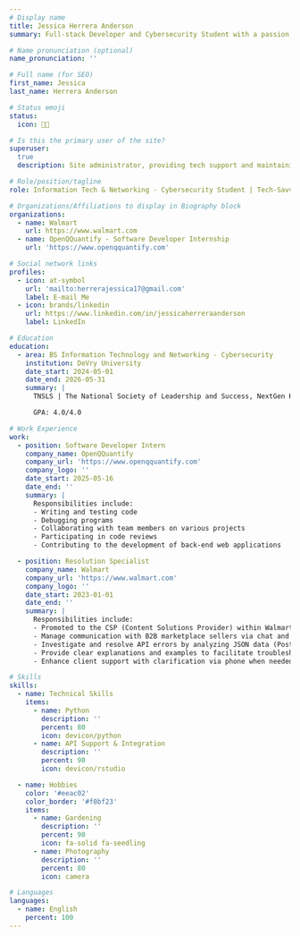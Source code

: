 ```yaml
---
# Display name
title: Jessica Herrera Anderson
summary: Full-stack Developer and Cybersecurity Student with a passion for problem-solving in IT systems.

# Name pronunciation (optional)
name_pronunciation: ''

# Full name (for SEO)
first_name: Jessica
last_name: Herrera Anderson

# Status emoji
status:
  icon: 🧑‍💻️

# Is this the primary user of the site?
superuser: 
  true
  description: Site administrator, providing tech support and maintaining content updates for the portfolio.

# Role/position/tagline
role: Information Tech & Networking - Cybersecurity Student | Tech-Savvy Problem Solver with API IT Support Experience.

# Organizations/Affiliations to display in Biography block
organizations:
  - name: Walmart
    url: https://www.walmart.com
  - name: OpenQQuantify - Software Developer Internship
    url: 'https://www.openqquantify.com'

# Social network links
profiles:
  - icon: at-symbol
    url: 'mailto:herrerajessica17@gmail.com'
    label: E-mail Me
  - icon: brands/linkedin
    url: https://www.linkedin.com/in/jessicaherreraanderson
    label: LinkedIn

# Education
education:
  - area: BS Information Technology and Networking - Cybersecurity
    institution: DeVry University
    date_start: 2024-05-01
    date_end: 2026-05-31
    summary: |
      TNSLS | The National Society of Leadership and Success, NextGen Hispanic Scholars Program, Women+Tech Scholars Program

      GPA: 4.0/4.0

# Work Experience
work:
  - position: Software Developer Intern
    company_name: OpenQQuantify
    company_url: 'https://www.openqquantify.com'
    company_logo: ''
    date_start: 2025-05-16
    date_end: ''
    summary: |
      Responsibilities include:
      - Writing and testing code
      - Debugging programs
      - Collaborating with team members on various projects
      - Participating in code reviews
      - Contributing to the development of back-end web applications

  - position: Resolution Specialist
    company_name: Walmart
    company_url: 'https://www.walmart.com'
    company_logo: ''
    date_start: 2023-01-01
    date_end: ''
    summary: |
      Responsibilities include:
      - Promoted to the CSP (Content Solutions Provider) within Walmart.com's department.
      - Manage communication with B2B marketplace sellers via chat and email.
      - Investigate and resolve API errors by analyzing JSON data (Postman).
      - Provide clear explanations and examples to facilitate troubleshooting.
      - Enhance client support with clarification via phone when needed.

# Skills
skills:
  - name: Technical Skills
    items:
      - name: Python
        description: ''
        percent: 80
        icon: devicon/python
      - name: API Support & Integration
        description: ''
        percent: 90
        icon: devicon/rstudio

  - name: Hobbies
    color: '#eeac02'
    color_border: '#f0bf23'
    items:
      - name: Gardening
        description: ''
        percent: 90
        icon: fa-solid fa-seedling
      - name: Photography
        description: ''
        percent: 80
        icon: camera

# Languages
languages:
  - name: English
    percent: 100
---
```

